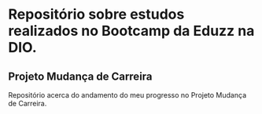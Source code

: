 # Repositório sobre estudos realizados no Bootcamp da Eduzz na DIO.

## Projeto Mudança de Carreira

Repositório acerca do andamento do meu progresso no Projeto Mudança de Carreira.

